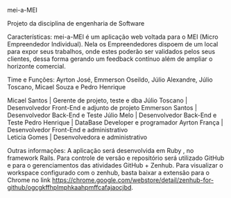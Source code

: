 mei-a-MEI

Projeto da disciplina de engenharia de Software

Características: mei-a-MEI é um aplicação web voltada para o MEI (Micro Empreendedor Individual). Nela os Empreendedores dispoem de um local para expor seus trabalhos, onde estes poderão ser validados pelos seus clientes, dessa forma gerando um feedback contínuo além de ampliar o horizonte comercial.


Time e Funções: Ayrton José, Emmerson Oseildo, Júlio Alexandre, Júlio Toscano, Micael Souza e Pedro Henrique


Micael Santos   |  Gerente de projeto, teste e dba
Júlio Toscano   |  Desenvolvedor Front-End e adjunto de projeto
Emmerson Santos |  Desenvolvedor  Back-End e Teste
Júlio Melo      |  Desenvolvedor  Back-End e Teste
Pedro Henrique  |  DataBase Developer e programador
Ayrton França   |  Desenvolvedor Front-End e administrativo  
Leticia Gomes   |  Desenvolvedora e administrativo



Outras informações: A aplicação será desenvolvida em Ruby , no framework Rails. Para controle de versão e repositório será utilizado GitHub e para o gerenciamentos das atividades GitHub + Zenhub. Para visualizar o workspace configurado com o zenhub, basta baixar a extensão para o Chrome no link https://chrome.google.com/webstore/detail/zenhub-for-github/ogcgkffhplmphkaahpmffcafajaocjbd.
